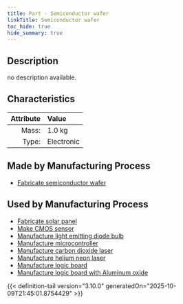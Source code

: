 ```yaml
---
title: Part - Semiconductor wafer
linkTitle: Semiconductor wafer
toc_hide: true
hide_summary: true
---
```

<!-- This is generated by the MarsSim HelpGenertor, do not edit. -->

## Description
no description available.

## Characteristics

| Attribute      | Value |
|--------:|:------|
|Mass:|1.0 kg|
|Type:|Electronic|

## Made by Manufacturing Process

- [Fabricate semiconductor wafer](/docs/definitions/process/fabricate-semiconductor-wafer)

## Used by Manufacturing Process

- [Fabricate solar panel](/docs/definitions/process/fabricate-solar-panel)
- [Make CMOS sensor](/docs/definitions/process/make-cmos-sensor)
- [Manufacture light emitting diode bulb](/docs/definitions/process/manufacture-light-emitting-diode-bulb)
- [Manufacture microcontroller](/docs/definitions/process/manufacture-microcontroller)
- [Manufacture carbon dioxide laser](/docs/definitions/process/manufacture-carbon-dioxide-laser)
- [Manufacture helium neon laser](/docs/definitions/process/manufacture-helium-neon-laser)
- [Manufacture logic board](/docs/definitions/process/manufacture-logic-board)
- [Manufacture logic board with Aluminum oxide](/docs/definitions/process/manufacture-logic-board-with-aluminum-oxide)



{{< definition-tail version="3.10.0" generatedOn="2025-10-09T21:45:01.8754429" >}}




